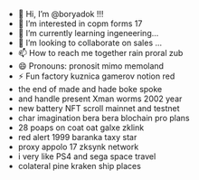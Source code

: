 - 👋 Hi, I’m @boryadok !!!
- 👀 I’m interested in copm forms 17
- 🌱 I’m currently learning ingeneering...
- 💞️ I’m looking to collaborate on sales ...
- 📫 How to reach me together rain proral zub
- 😄 Pronouns: pronosit mimo memoland
- ⚡ Fun factory kuznica gamerov notion red
- the end of made and hade boke spoke
- and handle present Xman worms 2002 year
- new battery NFT scroll mainnet and testnet
- char imagination bera bera blochain pro plans
- 28 poaps on coat oat galxe zklink
- red alert 1999 baranka taxy star
- proxy appolo 17 zksynk network
- i very like PS4 and sega space travel
- colateral pine kraken ship places
